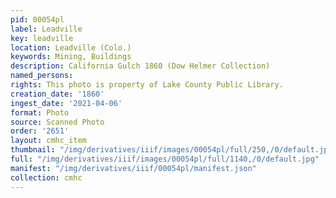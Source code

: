 ```yaml
---
pid: 00054pl
label: Leadville
key: leadville
location: Leadville (Colo.)
keywords: Mining, Buildings
description: California Gulch 1860 (Dow Helmer Collection)
named_persons: 
rights: This photo is property of Lake County Public Library.
creation_date: '1860'
ingest_date: '2021-04-06'
format: Photo
source: Scanned Photo
order: '2651'
layout: cmhc_item
thumbnail: "/img/derivatives/iiif/images/00054pl/full/250,/0/default.jpg"
full: "/img/derivatives/iiif/images/00054pl/full/1140,/0/default.jpg"
manifest: "/img/derivatives/iiif/00054pl/manifest.json"
collection: cmhc
---
```

